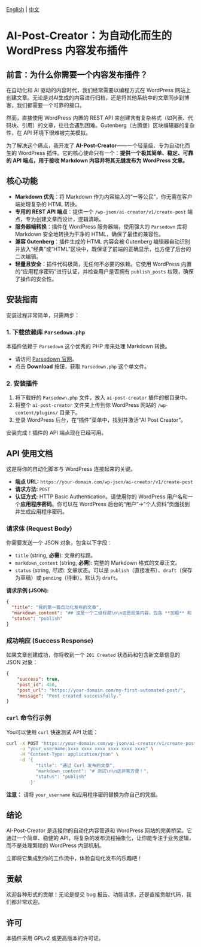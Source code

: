 [English](./README.md) | [中文](./README.zh-CN.md)

# AI-Post-Creator：为自动化而生的 WordPress 内容发布插件

## 前言：为什么你需要一个内容发布插件？

在自动化和 AI 驱动的内容时代，我们经常需要以编程方式在 WordPress 网站上创建文章。无论是对AI生成的内容进行归档，还是将其他系统中的文章同步到博客，我们都需要一个可靠的接口。

然而，直接使用 WordPress 内置的 REST API 来创建含有复杂格式（如列表、代码块、引用）的文章，往往会遇到困难。Gutenberg（古腾堡）区块编辑器的复杂性，在 API 环境下很难被完美模拟。

为了解决这个痛点，我开发了 **AI-Post-Creator**——一个轻量级、专为自动化而生的 WordPress 插件。它的核心使命只有一个：**提供一个极其简单、稳定、可靠的 API 端点，用于接收 Markdown 内容并将其无缝发布为 WordPress 文章。**

## 核心功能

-   **Markdown 优先**：将 Markdown 作为内容输入的“一等公民”，你无需在客户端处理复杂的 HTML 转换。
-   **专用的 REST API 端点**：提供一个 `/wp-json/ai-creator/v1/create-post` 端点，专为创建文章而设计，逻辑清晰。
-   **服务器端转换**：插件在 WordPress 服务器端，使用强大的 `Parsedown` 库将 Markdown 安全地转换为干净的 HTML，确保了最佳的兼容性。
-   **兼容 Gutenberg**：插件生成的 HTML 内容会被 Gutenberg 编辑器自动识别并放入“经典”或“HTML”区块中，既保证了前端的正确显示，也方便了后台的二次编辑。
-   **轻量且安全**：插件代码极简，无任何不必要的依赖。它使用 WordPress 内置的“应用程序密码”进行认证，并检查用户是否拥有 `publish_posts` 权限，确保了操作的安全性。

## 安装指南

安装过程非常简单，只需两步：

### 1. 下载依赖库 `Parsedown.php`

本插件依赖于 `Parsedown` 这个优秀的 PHP 库来处理 Markdown 转换。
-   请访问 [Parsedown 官网](https://parsedown.org/)。
-   点击 **Download** 按钮，获取 `Parsedown.php` 这个单文件。

### 2. 安装插件

1.  将下载好的 `Parsedown.php` 文件，放入 `ai-post-creator` 插件的根目录中。
2.  将整个 `ai-post-creator` 文件夹上传到你 WordPress 网站的 `/wp-content/plugins/` 目录下。
3.  登录 WordPress 后台，在“插件”菜单中，找到并激活“AI Post Creator”。

安装完成！插件的 API 端点现在已经可用。

## API 使用文档

这是将你的自动化脚本与 WordPress 连接起来的关键。

-   **端点 URL:** `https://your-domain.com/wp-json/ai-creator/v1/create-post`
-   **请求方法:** `POST`
-   **认证方式:** HTTP Basic Authentication。请使用你的 WordPress 用户名和一个**应用程序密码**。你可以在 WordPress 后台的“用户”->“个人资料”页面找到并生成应用程序密码。

### 请求体 (Request Body)

你需要发送一个 JSON 对象，包含以下字段：

-   `title` (string, **必需**): 文章的标题。
-   `markdown_content` (string, **必需**): 完整的 Markdown 格式的文章正文。
-   `status` (string, *可选*): 文章状态。可以是 `publish`（直接发布）、`draft`（保存为草稿）或 `pending`（待审）。默认为 `draft`。

**请求示例 (JSON):**
```json
{
  "title": "我的第一篇自动化发布的文章",
  "markdown_content": "## 这是一个二级标题\n\n这是段落内容，包含 **加粗** 和 *斜体*。\n\n- 列表项 1\n- 列表项 2\n\n```php\necho 'Hello, World!';\n```",
  "status": "publish"
}
```

### 成功响应 (Success Response)

如果文章创建成功，你将收到一个 `201 Created` 状态码和包含新文章信息的 JSON 对象：

```json
{
    "success": true,
    "post_id": 456,
    "post_url": "https://your-domain.com/my-first-automated-post/",
    "message": "Post created successfully."
}
```

### `curl` 命令行示例

You可以使用 `curl` 快速测试 API 功能：

```bash
curl -X POST "https://your-domain.com/wp-json/ai-creator/v1/create-post" \
     -u "your_username:xxxx xxxx xxxx xxxx xxxx xxxx" \
     -H "Content-Type: application/json" \
     -d '{
           "title": "通过 Curl 发布的文章",
           "markdown_content": "# 测试\n\n这非常方便！",
           "status": "publish"
         }'
```
**注意：** 请将 `your_username` 和应用程序密码替换为你自己的凭据。

## 结论

AI-Post-Creator 是连接你的自动化内容管道和 WordPress 网站的完美桥梁。它通过一个简单、稳健的 API，将复杂的发布流程抽象化，让你能专注于业务逻辑，而不是处理繁琐的 WordPress 内部机制。

立即将它集成到你的工作流中，体验自动化发布的乐趣吧！

## 贡献

欢迎各种形式的贡献！无论是提交 bug 报告、功能请求，还是直接贡献代码，我们都非常欢迎。

## 许可

本插件采用 GPLv2 或更高版本的许可证。
